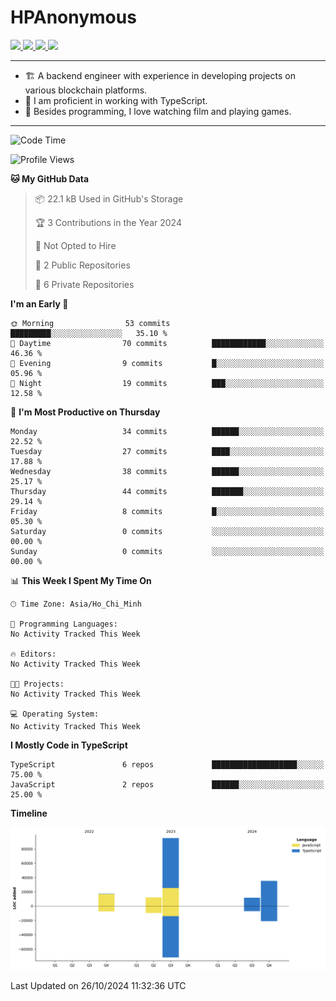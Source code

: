# HPAnonymous
<p>
  <a href="https://twitter.com/HoratioPham98">
    <img src="https://img.shields.io/badge/-Twitter-1ca0f1?style=flat-square&labelColor=1ca0f1&logo=twitter&logoColor=white&link=https://twitter.com/HoratioPham98">
   <a/>
  <a href="https://stackoverflow.com/users/20403779/illuminati">
    <img src="https://img.shields.io/badge/-StackOverflow-f48024?style=flat-square&labelColor=f48024&logo=stackoverflow&logoColor=white&link=https://stackoverflow.com/users/20403779/illuminati">
   <a/>
  <a href="https://www.linkedin.com/in/hieuphamuit/">
    <img src="https://img.shields.io/badge/-LinkedIn-blue?style=flat-square&logo=Linkedin&logoColor=white&link=https://www.linkedin.com/in/hieuphamuit/">
  <a/>
   <a href="mailto:phamngochieuuit@gmail.com">
    <img src="https://img.shields.io/badge/-Email-c14438?style=flat-square&logo=Gmail&logoColor=white&link=mailto:phamngochieuuit@gmail.com">
   <a/>
</p>

---

- 🏗️ A backend engineer with experience in developing projects on various blockchain platforms.
- 🌊 I am proficient in working with TypeScript.
- 🍣 Besides programming, I love watching film and playing games.
<!-- - ⚡ I mostly write JavaScript for dev and C++ for competitive programming (not active now). -->

---

<!--START_SECTION:waka-->
![Code Time](http://img.shields.io/badge/Code%20Time-155%20hrs%2043%20mins-blue)

![Profile Views](http://img.shields.io/badge/Profile%20Views-0-blue)

**🐱 My GitHub Data** 

> 📦 22.1 kB Used in GitHub's Storage 
 > 
> 🏆 3 Contributions in the Year 2024
 > 
> 🚫 Not Opted to Hire
 > 
> 📜 2 Public Repositories 
 > 
> 🔑 6 Private Repositories 
 > 
**I'm an Early 🐤** 

```text
🌞 Morning                53 commits          █████████░░░░░░░░░░░░░░░░   35.10 % 
🌆 Daytime                70 commits          ████████████░░░░░░░░░░░░░   46.36 % 
🌃 Evening                9 commits           █░░░░░░░░░░░░░░░░░░░░░░░░   05.96 % 
🌙 Night                  19 commits          ███░░░░░░░░░░░░░░░░░░░░░░   12.58 % 
```
📅 **I'm Most Productive on Thursday** 

```text
Monday                   34 commits          ██████░░░░░░░░░░░░░░░░░░░   22.52 % 
Tuesday                  27 commits          ████░░░░░░░░░░░░░░░░░░░░░   17.88 % 
Wednesday                38 commits          ██████░░░░░░░░░░░░░░░░░░░   25.17 % 
Thursday                 44 commits          ███████░░░░░░░░░░░░░░░░░░   29.14 % 
Friday                   8 commits           █░░░░░░░░░░░░░░░░░░░░░░░░   05.30 % 
Saturday                 0 commits           ░░░░░░░░░░░░░░░░░░░░░░░░░   00.00 % 
Sunday                   0 commits           ░░░░░░░░░░░░░░░░░░░░░░░░░   00.00 % 
```


📊 **This Week I Spent My Time On** 

```text
🕑︎ Time Zone: Asia/Ho_Chi_Minh

💬 Programming Languages: 
No Activity Tracked This Week

🔥 Editors: 
No Activity Tracked This Week

🐱‍💻 Projects: 
No Activity Tracked This Week

💻 Operating System: 
No Activity Tracked This Week
```

**I Mostly Code in TypeScript** 

```text
TypeScript               6 repos             ███████████████████░░░░░░   75.00 % 
JavaScript               2 repos             ██████░░░░░░░░░░░░░░░░░░░   25.00 % 
```



**Timeline**

![Lines of Code chart](https://raw.githubusercontent.com/HPAnonymous/HPAnonymous/main/assets/bar_graph.png)


 Last Updated on 26/10/2024 11:32:36 UTC
<!--END_SECTION:waka-->
